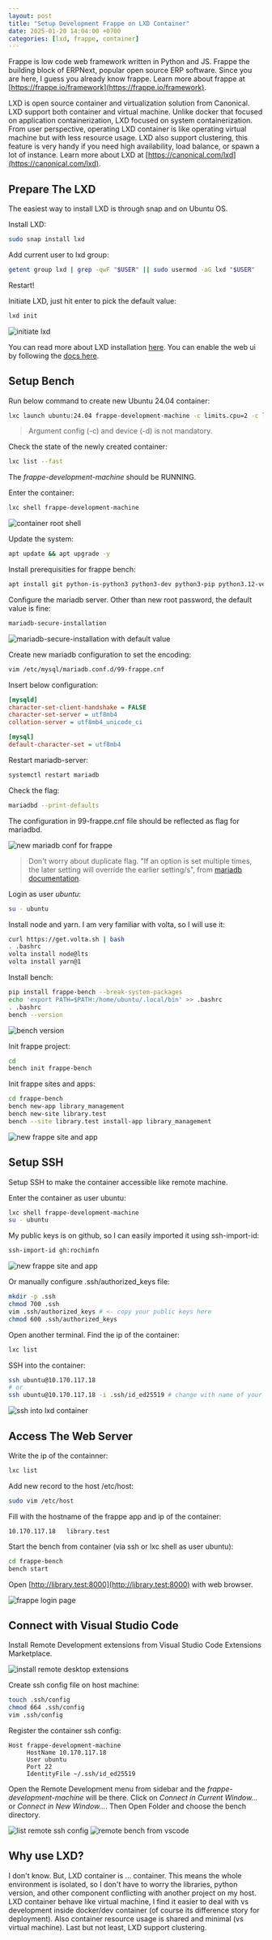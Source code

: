 ```yaml
---
layout: post
title: "Setup Development Frappe on LXD Container"
date: 2025-01-20 14:04:00 +0700
categories: [lxd, frappe, container]
---
```


Frappe is low code web framework written in Python and JS. Frappe the building block of ERPNext, popular open source ERP software. Since you are here, I guess you already know frappe. Learn more about frappe at [https://frappe.io/framework](https://frappe.io/framework). 

LXD is open source container and virtualization solution from Canonical. LXD support both container and virtual machine. Unlike docker that focused on application containerization, LXD focused on system containerization. From user perspective, operating LXD container is like operating virtual machine but with less resource usage. LXD also support clustering, this feature is very handy if you need high availability, load balance, or spawn a lot of instance. Learn more about LXD at [https://canonical.com/lxd](https://canonical.com/lxd).

## Prepare The LXD
The easiest way to install LXD is through snap and on Ubuntu OS. 

Install LXD:
```bash
sudo snap install lxd
```

Add current user to lxd group:
```bash
getent group lxd | grep -qwF "$USER" || sudo usermod -aG lxd "$USER"
```
Restart!

Initiate LXD, just hit enter to pick the default value:
```bash
lxd init
```

![initiate lxd](/images/lxd-init.png)

You can read more about LXD installation [here](https://documentation.ubuntu.com/lxd/en/latest/installing/).
You can enable the web ui by following the [docs here](https://documentation.ubuntu.com/lxd/en/latest/howto/access_ui/).


## Setup Bench

Run below command to create new Ubuntu 24.04 container:
```bash
lxc launch ubuntu:24.04 frappe-development-machine -c limits.cpu=2 -c limits.memory=4GiB -d root,size=30GiB
```
> Argument config (-c) and device (-d) is not mandatory.

Check the state of the newly created container:
```bash
lxc list --fast
```
The *frappe-development-machine* should be RUNNING.

Enter the container:
```bash
lxc shell frappe-development-machine
```

![container root shell](/images/lxc-shell-frappe-development-machine.png)

Update the system:
```bash
apt update && apt upgrade -y
```

Install prerequisities for frappe bench:
```bash
apt install git python-is-python3 python3-dev python3-pip python3.12-venv redis-server mariadb-server xvfb libfontconfig wkhtmltopdf
```

Configure the mariadb server. Other than new root password, the default value is fine:
```bash
mariadb-secure-installation
```

![mariadb-secure-installation with default value](/images/mariadb-secure-installation-default.png)


Create new mariadb configuration to set the encoding:
```bash
vim /etc/mysql/mariadb.conf.d/99-frappe.cnf
```
Insert below configuration:
```ini
[mysqld]
character-set-client-handshake = FALSE
character-set-server = utf8mb4
collation-server = utf8mb4_unicode_ci

[mysql]
default-character-set = utf8mb4
```

Restart mariadb-server:
```bash
systemctl restart mariadb
```

Check the flag:
```bash
mariadbd --print-defaults
```

The configuration in 99-frappe.cnf file should be reflected as flag for mariadbd.

![new mariadb conf for frappe](/images/frappe-mariadb-conf.png)

> Don't worry about duplicate flag. "If an option is set multiple times, the later setting will override the earlier setting/s", from [mariadb documentation](https://mariadb.com/kb/en/configuring-mariadb-with-option-files/).

Login as user *ubuntu*:
```bash
su - ubuntu
```

Install node and yarn. I am very familiar with volta, so I will use it:
```bash
curl https://get.volta.sh | bash
. .bashrc
volta install node@lts
volta install yarn@1
```

Install bench:
```bash
pip install frappe-bench --break-system-packages
echo 'export PATH=$PATH:/home/ubuntu/.local/bin' >> .bashrc
. .bashrc
bench --version
```
![bench version](/images/bench-version.png)

Init frappe project:
```bash
cd
bench init frappe-bench
```

Init frappe sites and apps:
```bash
cd frappe-bench
bench new-app library_management
bench new-site library.test
bench --site library.test install-app library_management
```

![new frappe site and app](/images/new-frappe-site-and-app.png)

## Setup SSH

Setup SSH to make the container accessible like remote machine.

Enter the container as user ubuntu:
```bash
lxc shell frappe-development-machine
su - ubuntu
```

My public keys is on github, so I can easily imported it using ssh-import-id:
```bash
ssh-import-id gh:rochimfn
```

![new frappe site and app](/images/import-ssh-keys-from-github.png)

Or manually configure .ssh/authorized_keys file:
```bash
mkdir -p .ssh
chmod 700 .ssh
vim .ssh/authorized_keys # <- copy your public keys here
chmod 600 .ssh/authorized_keys
```

Open another terminal. Find the ip of the container:
```bash
lxc list
```

SSH into the container:
```bash
ssh ubuntu@10.170.117.18
# or
ssh ubuntu@10.170.117.18 -i .ssh/id_ed25519 # change with name of your private keys
```

![ssh into lxd container](/images/ssh-to-lxd-container.png)

## Access The Web Server

Write the ip of the containner:
```bash
lxc list
```

Add new record to the host /etc/host:
```bash
sudo vim /etc/host
```

Fill with the hostname of the frappe app and ip of the container:
```hosts
10.170.117.18	library.test
```

Start the bench from container (via ssh or lxc shell as user ubuntu):
```bash
cd frappe-bench
bench start
```

Open [http://library.test:8000](http://library.test:8000) with web browser.

![frappe login page](/images/frappe-login-page.png)

## Connect with Visual Studio Code

Install Remote Development extensions from Visual Studio Code Extensions Marketplace.

![install remote desktop extensions](/images/install-remote-development-extensions.png)

Create ssh config file on host machine:
```bash
touch .ssh/config
chmod 664 .ssh/config
vim .ssh/config
```
 
Register the container ssh config:
```sshconfig 
Host frappe-development-machine
     HostName 10.170.117.18
     User ubuntu
     Port 22
     IdentityFile ~/.ssh/id_ed25519
```

Open the Remote Development menu from sidebar and the *frappe-development-machine* will be there. Click on *Connect in Current Window...* or *Connect in New Window...*. Then Open Folder and choose the bench directory.

![list remote ssh config](/images/list-config-remote-development-ssh.png)
![remote bench from vscode](/images/remote-bench-lxd-container.png)

## Why use LXD?
I don't know. But, LXD container is ... container. This means the whole environment is isolated, so I don't have to worry the libraries, python version, and other component conflicting with another project on my host. LXD container behave like virtual machine, I find it easier to deal with vs development inside docker/dev container (of course its difference story for deployment). Also container resource usage is shared and minimal (vs virtual machine). Last but not least, LXD support clustering.
